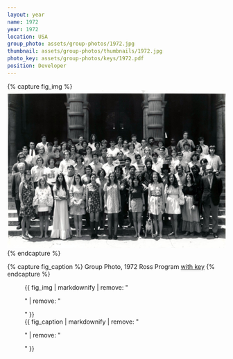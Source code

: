 ```yaml
---
layout: year
name: 1972
year: 1972
location: USA
group_photo: assets/group-photos/1972.jpg
thumbnail: assets/group-photos/thumbnails/1972.jpg
photo_key: assets/group-photos/keys/1972.pdf
position: Developer
---
```

{% capture fig_img %}
[![1972](/assets/group-photos/1972.jpg)](/assets/group-photos/keys/1972.pdf)
{% endcapture %}

{% capture fig_caption %}
Group Photo, 1972 Ross Program [with key](/assets/group-photos/keys/1972.pdf)
{% endcapture %}

<figure>
  {{ fig_img | markdownify | remove: "<p>" | remove: "</p>" }}
  <figcaption>{{ fig_caption | markdownify | remove: "<p>" | remove: "</p>" }}</figcaption>
</figure>
